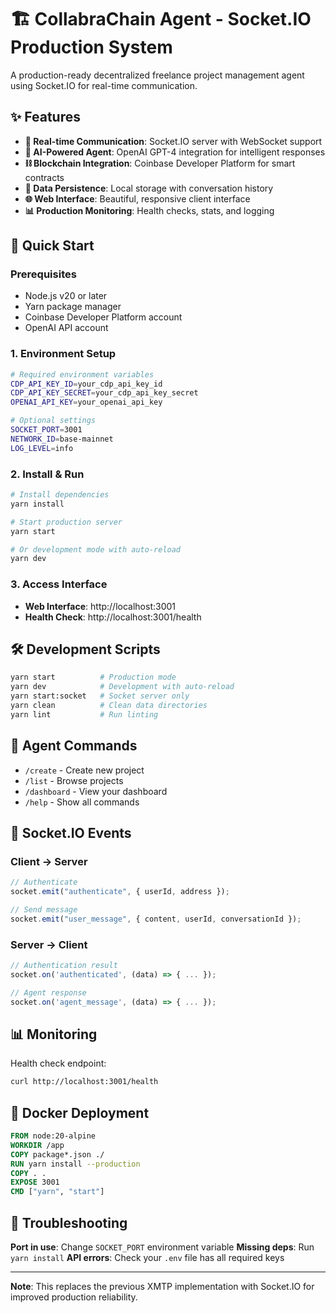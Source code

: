 # 🏗️ CollabraChain Agent - Socket.IO Production System

A production-ready decentralized freelance project management agent using Socket.IO for real-time communication.

## ✨ Features

- **🔌 Real-time Communication**: Socket.IO server with WebSocket support
- **🤖 AI-Powered Agent**: OpenAI GPT-4 integration for intelligent responses
- **⛓️ Blockchain Integration**: Coinbase Developer Platform for smart contracts
- **💾 Data Persistence**: Local storage with conversation history
- **🌐 Web Interface**: Beautiful, responsive client interface
- **📊 Production Monitoring**: Health checks, stats, and logging

## 🚀 Quick Start

### Prerequisites

- Node.js v20 or later
- Yarn package manager
- Coinbase Developer Platform account
- OpenAI API account

### 1. Environment Setup

```bash
# Required environment variables
CDP_API_KEY_ID=your_cdp_api_key_id
CDP_API_KEY_SECRET=your_cdp_api_key_secret
OPENAI_API_KEY=your_openai_api_key

# Optional settings
SOCKET_PORT=3001
NETWORK_ID=base-mainnet
LOG_LEVEL=info
```

### 2. Install & Run

```bash
# Install dependencies
yarn install

# Start production server
yarn start

# Or development mode with auto-reload
yarn dev
```

### 3. Access Interface

- **Web Interface**: http://localhost:3001
- **Health Check**: http://localhost:3001/health

## 🛠️ Development Scripts

```bash
yarn start          # Production mode
yarn dev            # Development with auto-reload
yarn start:socket   # Socket server only
yarn clean          # Clean data directories
yarn lint           # Run linting
```

## 🤖 Agent Commands

- `/create` - Create new project
- `/list` - Browse projects
- `/dashboard` - View your dashboard
- `/help` - Show all commands

## 📡 Socket.IO Events

### Client → Server

```javascript
// Authenticate
socket.emit("authenticate", { userId, address });

// Send message
socket.emit("user_message", { content, userId, conversationId });
```

### Server → Client

```javascript
// Authentication result
socket.on('authenticated', (data) => { ... });

// Agent response
socket.on('agent_message', (data) => { ... });
```

## 📊 Monitoring

Health check endpoint:

```bash
curl http://localhost:3001/health
```

## 🐳 Docker Deployment

```dockerfile
FROM node:20-alpine
WORKDIR /app
COPY package*.json ./
RUN yarn install --production
COPY . .
EXPOSE 3001
CMD ["yarn", "start"]
```

## 🚨 Troubleshooting

**Port in use**: Change `SOCKET_PORT` environment variable
**Missing deps**: Run `yarn install`
**API errors**: Check your `.env` file has all required keys

---

**Note**: This replaces the previous XMTP implementation with Socket.IO for improved production reliability.
